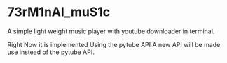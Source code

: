 # 73rM1nAl_muS1c
A simple light weight music player with youtube downloader in terminal.

Right Now it is implemented Using the pytube API
A new API will be made use instead of the pytube API.
